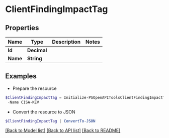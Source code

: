 # ClientFindingImpactTag
## Properties

Name | Type | Description | Notes
------------ | ------------- | ------------- | -------------
**Id** | **Decimal** |  | 
**Name** | **String** |  | 

## Examples

- Prepare the resource
```powershell
$ClientFindingImpactTag = Initialize-PSOpenAPIToolsClientFindingImpactTag  -Id 1 `
 -Name CISA-KEV
```

- Convert the resource to JSON
```powershell
$ClientFindingImpactTag | ConvertTo-JSON
```

[[Back to Model list]](../README.md#documentation-for-models) [[Back to API list]](../README.md#documentation-for-api-endpoints) [[Back to README]](../README.md)

